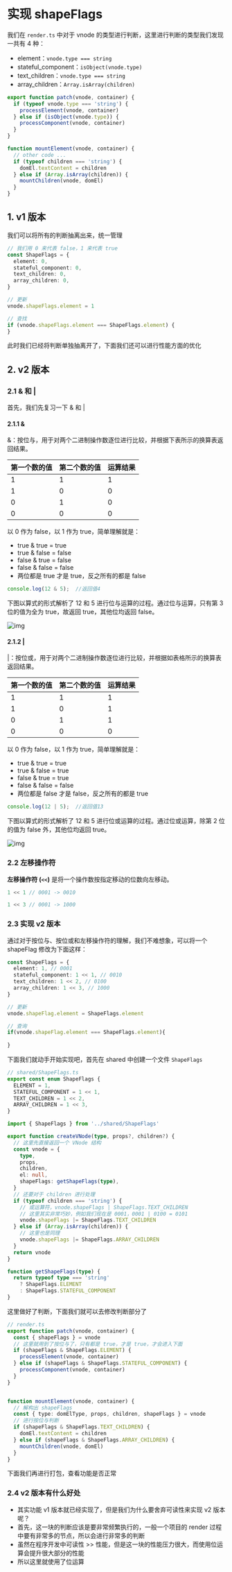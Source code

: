 # 实现 shapeFlags

我们在 `render.ts` 中对于 vnode 的类型进行判断，这里进行判断的类型我们发现一共有 4 种：

- element：`vnode.type === string`
- stateful_component：`isObject(vnode.type)`
- text_children：`vnode.type === string`
- array_children：`Array.isArray(children)`

```ts
export function patch(vnode, container) {
  if (typeof vnode.type === 'string') {
    processElement(vnode, container)
  } else if (isObject(vnode.type)) {
    processComponent(vnode, container)
  }
}

function mountElement(vnode, container) {
  // other code ...
  if (typeof children === 'string') {
    domEl.textContent = children
  } else if (Array.isArray(children)) {
    mountChildren(vnode, domEl)
  }
}
```

## 1. v1 版本

我们可以将所有的判断抽离出来，统一管理

```ts
// 我们用 0 来代表 false，1 来代表 true
const ShapeFlags = {
  element: 0,
  stateful_component: 0,
  text_children: 0,
  array_children: 0,
}
```

```ts
// 更新
vnode.shapeFlags.element = 1

// 查找
if (vnode.shapeFlags.element === ShapeFlags.element) {
}
```

此时我们已经将判断单独抽离开了，下面我们还可以进行性能方面的优化

## 2. v2 版本

### 2.1 & 和 |

首先，我们先复习一下 & 和 |

#### 2.1.1 &

&：按位与，用于对两个二进制操作数逐位进行比较，并根据下表所示的换算表返回结果。

| 第一个数的值 | 第二个数的值 | 运算结果 |
| ------------ | ------------ | -------- |
| 1            | 1            | 1        |
| 1            | 0            | 0        |
| 0            | 1            | 0        |
| 0            | 0            | 0        |

以 0 作为 false，以 1 作为 true，简单理解就是：

- true & true = true
- true & false = false
- false & true = false
- false & false = false
- 两位都是 true 才是 true，反之所有的都是 false

```ts
console.log(12 & 5);  //返回值4
```

下图以算式的形式解析了 12 和 5 进行位与运算的过程。通过位与运算，只有第 3 位的值为全为 true，故返回 true，其他位均返回 false。

![img](..\images\按位与.gif)

#### 2.1.2 |

|：按位或，用于对两个二进制操作数逐位进行比较，并根据如表格所示的换算表返回结果。

| 第一个数的值 | 第二个数的值 | 运算结果 |
| ------------ | ------------ | -------- |
| 1            | 1            | 1        |
| 1            | 0            | 1        |
| 0            | 1            | 1        |
| 0            | 0            | 0        |

以 0 作为 false，以 1 作为 true，简单理解就是：

- true & true = true
- true & false = true
- false & true = true
- false & false = false
- 两位都是 false 才是 false，反之所有的都是 true

```ts
console.log(12 | 5);  //返回值13
```

下图以算式的形式解析了 12 和 5 进行位或运算的过程。通过位或运算，除第 2 位的值为 false 外，其他位均返回 true。

![img](..\images\按位或.gif)

### 2.2 左移操作符

**左移操作符 (`<<`)** 是将一个操作数按指定移动的位数向左移动。 

```ts
1 << 1 // 0001 -> 0010

1 << 3 // 0001 -> 1000
```

### 2.3 实现 v2 版本

通过对于按位与、按位或和左移操作符的理解，我们不难想象，可以将一个 shapeFlag 修改为下面这样：

```ts
const ShapeFlags = {
  element: 1, // 0001
  stateful_component: 1 << 1, // 0010
  text_children: 1 << 2, // 0100
  array_children: 1 << 3, // 1000
}
```

```ts
// 更新
vnode.shapeFlag.element = ShapeFlags.element

// 查询
if(vnode.shapeFlag.element === ShapeFlags.element){
    
}
```

下面我们就动手开始实现吧，首先在 shared 中创建一个文件 `ShapeFlags`

```ts
// shared/ShapeFlags.ts
export const enum ShapeFlags {
  ELEMENT = 1,
  STATEFUL_COMPONENT = 1 << 1,
  TEXT_CHILDREN = 1 << 2,
  ARRAY_CHILDREN = 1 << 3,
}
```

```ts
import { ShapeFlags } from '../shared/ShapeFlags'

export function createVNode(type, props?, children?) {
  // 这里先直接返回一个 VNode 结构
  const vnode = {
    type,
    props,
    children,
    el: null,
    shapeFlags: getShapeFlags(type),
  }
  // 还要对于 children 进行处理
  if (typeof children === 'string') {
    // 或运算符，vnode.shapeFlags | ShapeFlags.TEXT_CHILDREN
    // 这里其实非常巧妙，例如我们现在是 0001，0001 | 0100 = 0101
    vnode.shapeFlags |= ShapeFlags.TEXT_CHILDREN
  } else if (Array.isArray(children)) {
    // 这里也是同理
    vnode.shapeFlags |= ShapeFlags.ARRAY_CHILDREN
  }
  return vnode
}

function getShapeFlags(type) {
  return typeof type === 'string'
    ? ShapeFlags.ELEMENT
    : ShapeFlags.STATEFUL_COMPONENT
}
```

这里做好了判断，下面我们就可以去修改判断部分了

```ts
// render.ts
export function patch(vnode, container) {
  const { shapeFlags } = vnode
  // 这里就用到了按位与了，只有都是 true，才是 true，才会进入下面
  if (shapeFlags & ShapeFlags.ELEMENT) {
    processElement(vnode, container)
  } else if (shapeFlags & ShapeFlags.STATEFUL_COMPONENT) {
    processComponent(vnode, container)
  }
}


function mountElement(vnode, container) {
  // 解构出 shapeFlags
  const { type: domElType, props, children, shapeFlags } = vnode
  // 进行按位与判断
  if (shapeFlags & ShapeFlags.TEXT_CHILDREN) {
    domEl.textContent = children
  } else if (shapeFlags & ShapeFlags.ARRAY_CHILDREN) {
    mountChildren(vnode, domEl)
  }
}
```

下面我们再进行打包，查看功能是否正常

### 2.4 v2 版本有什么好处

- 其实功能 v1 版本就已经实现了，但是我们为什么要舍弃可读性来实现 v2 版本呢？
- 首先，这一块的判断应该是要非常频繁执行的，一般一个项目的 render 过程中要有非常多的节点，所以会进行非常多的判断
- 虽然在程序开发中可读性 >> 性能，但是这一块的性能压力很大，而使用位运算会提升很大部分的性能
- 所以这里就使用了位运算

